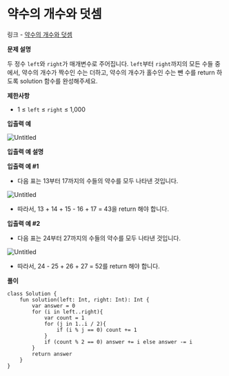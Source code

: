 # 약수의 개수와 덧셈

링크 - [약수의 개수와 덧셈](https://school.programmers.co.kr/learn/courses/30/lessons/77884)

**문제 설명**

두 정수 `left`와 `right`가 매개변수로 주어집니다. `left`부터 `right`까지의 모든 수들 중에서, 약수의 개수가 짝수인 수는 더하고, 약수의 개수가 홀수인 수는 뺀 수를 return 하도록 solution 함수를 완성해주세요.

****제한사항****

- 1 ≤ `left` ≤ `right` ≤ 1,000

****입출력 예****

![Untitled](%E1%84%8B%E1%85%A3%E1%86%A8%E1%84%89%E1%85%AE%E1%84%8B%E1%85%B4%20%E1%84%80%E1%85%A2%E1%84%89%E1%85%AE%E1%84%8B%E1%85%AA%20%E1%84%83%E1%85%A5%E1%86%BA%E1%84%89%E1%85%A6%E1%86%B7%20338e2c9db9f546e9b8f88f4d0dcba28e/Untitled.png)

****입출력 예 설명****

**입출력 예 #1**

- 다음 표는 13부터 17까지의 수들의 약수를 모두 나타낸 것입니다.

![Untitled](%E1%84%8B%E1%85%A3%E1%86%A8%E1%84%89%E1%85%AE%E1%84%8B%E1%85%B4%20%E1%84%80%E1%85%A2%E1%84%89%E1%85%AE%E1%84%8B%E1%85%AA%20%E1%84%83%E1%85%A5%E1%86%BA%E1%84%89%E1%85%A6%E1%86%B7%20338e2c9db9f546e9b8f88f4d0dcba28e/Untitled%201.png)

- 따라서, 13 + 14 + 15 - 16 + 17 = 43을 return 해야 합니다.

**입출력 예 #2**

- 다음 표는 24부터 27까지의 수들의 약수를 모두 나타낸 것입니다.

![Untitled](%E1%84%8B%E1%85%A3%E1%86%A8%E1%84%89%E1%85%AE%E1%84%8B%E1%85%B4%20%E1%84%80%E1%85%A2%E1%84%89%E1%85%AE%E1%84%8B%E1%85%AA%20%E1%84%83%E1%85%A5%E1%86%BA%E1%84%89%E1%85%A6%E1%86%B7%20338e2c9db9f546e9b8f88f4d0dcba28e/Untitled%202.png)

- 따라서, 24 - 25 + 26 + 27 = 52를 return 해야 합니다.

**풀이**

```
class Solution {
    fun solution(left: Int, right: Int): Int {
        var answer = 0
        for (i in left..right){
            var count = 1
            for (j in 1..i / 2){
                if (i % j == 0) count += 1
            }
            if (count % 2 == 0) answer += i else answer -= i
        }
        return answer
    }
}
```